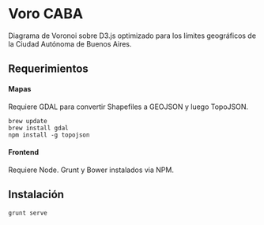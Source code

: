 Voro CABA
=========

Diagrama de Voronoi sobre D3.js optimizado para los límites geográficos de la Ciudad Autónoma de Buenos Aires.

## Requerimientos

#### Mapas
Requiere GDAL para convertir Shapefiles a GEOJSON y luego TopoJSON.

```
brew update
brew install gdal
npm install -g topojson
```
#### Frontend
Requiere Node. Grunt y Bower instalados via NPM.

## Instalación

```
grunt serve
```